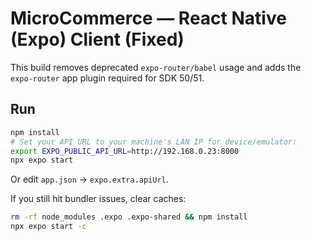 # MicroCommerce — React Native (Expo) Client (Fixed)

This build removes deprecated `expo-router/babel` usage and adds the `expo-router` app plugin required for SDK 50/51.

## Run
```bash
npm install
# Set your API URL to your machine's LAN IP for device/emulator:
export EXPO_PUBLIC_API_URL=http://192.168.0.23:8000
npx expo start
```
Or edit `app.json` → `expo.extra.apiUrl`.

If you still hit bundler issues, clear caches:
```bash
rm -rf node_modules .expo .expo-shared && npm install
npx expo start -c
```
